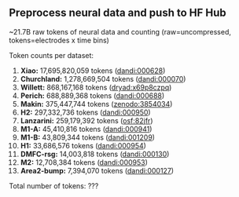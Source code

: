 ## Preprocess neural data and push to HF Hub

~21.7B raw tokens of neural data and counting (raw=uncompressed, tokens=electrodes x time bins)

Token counts per dataset:

1. **Xiao:** 17,695,820,059 tokens ([dandi:000628](https://dandiarchive.org/dandiset/000628))
2. **Churchland:** 1,278,669,504 tokens ([dandi:000070](https://dandiarchive.org/dandiset/000070))
3. **Willett:** 868,167,168 tokens ([dryad:x69p8czpq](https://datadryad.org/stash/dataset/doi:10.5061/dryad.x69p8czpq))
4. **Perich:** 688,889,368 tokens ([dandi:000688](https://dandiarchive.org/dandiset/000688))
5. **Makin:** 375,447,744 tokens ([zenodo:3854034](https://zenodo.org/records/3854034))
6. **H2:** 297,332,736 tokens ([dandi:000950](https://dandiarchive.org/dandiset/000950))
7. **Lanzarini:** 259,179,392 tokens ([osf:82jfr](https://osf.io/82jfr/))
8. **M1-A:** 45,410,816 tokens ([dandi:000941](https://dandiarchive.org/dandiset/000941))
9. **M1-B:** 43,809,344 tokens ([dandi:001209](https://dandiarchive.org/dandiset/001209))
10. **H1:** 33,686,576 tokens ([dandi:000954](https://dandiarchive.org/dandiset/000954))
11. **DMFC-rsg:** 14,003,818 tokens ([dandi:000130](https://dandiarchive.org/dandiset/000130))
12. **M2:** 12,708,384 tokens ([dandi:000953](https://dandiarchive.org/dandiset/000953))
13. **Area2-bump:** 7,394,070 tokens ([dandi:000127](https://dandiarchive.org/dandiset/000127))

Total number of tokens: ???
